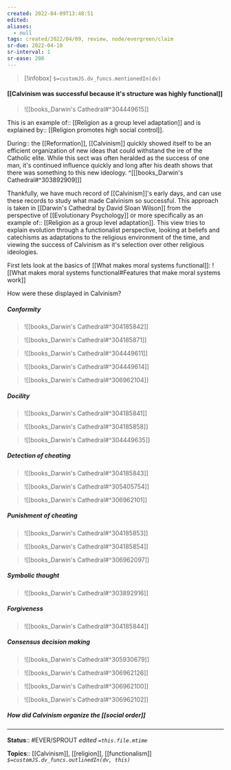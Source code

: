```yaml
---
created: 2022-04-09T13:48:51 
edited: 
aliases:
  - null
tags: created/2022/04/09, review, node/evergreen/claim
sr-due: 2022-04-10
sr-interval: 1
sr-ease: 208
---
```

> [!infobox]
`$=customJS.dv_funcs.mentionedIn(dv)`

#### [[Calvinism was successful because it's structure was highly functional]]

> ![[books_Darwin's Cathedral#^304449615]]

This is an
example of:: [[Religion as a group level adaptation]] and is
explained by:: [[Religion promotes high social control]].

During:: the [[Reformation]],
[[Calvinism]] quickly showed itself to be an efficient organization of new ideas that could withstand the ire of the Catholic elite.
While this sect was often heralded as the success of one man, 
it's continued influence quickly and long after his death shows that there was something to this new ideology.
^[[[books_Darwin's Cathedral#^303892909]]]


Thankfully, we have much record of [[Calvinism]]'s early days, and can use these records to study what made Calvinism so successful.
This approach is taken in [[Darwin's Cathedral by David Sloan Wilson]] from the perspective of [[Evolutionary Psychology]] or more specifically as an
example of:: [[Religion as a group level adaptation]].
This view tries to explain evolution through a functionalist perspective, looking at beliefs and catechisms as adaptations to the religious environment of the time,
and viewing the success of Calvinism as it's selection over other religious ideologies.

First lets look at the basics of [[What makes moral systems functional]]:
![[What makes moral systems functional#Features that make moral systems work]]

How were these displayed in Calvinism?

##### Conformity
> ![[books_Darwin's Cathedral#^304185842]]


> ![[books_Darwin's Cathedral#^304185871]]

> ![[books_Darwin's Cathedral#^304449611]]


> ![[books_Darwin's Cathedral#^304449614]]


> ![[books_Darwin's Cathedral#^306962104]]



##### Docility

> ![[books_Darwin's Cathedral#^304185841]]

> ![[books_Darwin's Cathedral#^304185858]]


> ![[books_Darwin's Cathedral#^304449635]]


##### Detection of cheating

> ![[books_Darwin's Cathedral#^304185843]]

> ![[books_Darwin's Cathedral#^305405754]]


> ![[books_Darwin's Cathedral#^306962101]]


##### Punishment of cheating

> ![[books_Darwin's Cathedral#^304185853]]


> ![[books_Darwin's Cathedral#^304185854]]


> ![[books_Darwin's Cathedral#^306962097]]


##### Symbolic thought

> ![[books_Darwin's Cathedral#^303892916]]

##### Forgiveness
> ![[books_Darwin's Cathedral#^304185844]] 



##### Consensus decision making

> ![[books_Darwin's Cathedral#^305930679]]


> ![[books_Darwin's Cathedral#^306962126]]


> ![[books_Darwin's Cathedral#^306962100]]


> ![[books_Darwin's Cathedral#^306962102]]


##### How did Calvinism organize the [[social order]]


### <hr class="footnote"/>

**Status**:: #EVER/SPROUT
*edited `=this.file.mtime`*

**Topics**:: [[Calvinism]], [[religion]], [[functionalism]]
*`$=customJS.dv_funcs.outlinedIn(dv, this)`*
